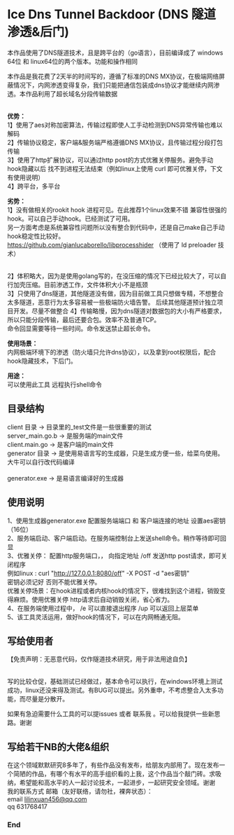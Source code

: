 # Ice Dns Tunnel Backdoor (DNS 隧道 渗透&后门)
本作品使用了DNS隧道技术，且是跨平台的（go语言），目前编译成了 windows 64位 和 linux64位的两个版本。功能和操作相同<br>

本作品是我花费了2天半的时间写的，遵循了标准的DNS MX协议，在极端网络屏蔽情况下，内网渗透变得复杂，我们只能把通信包装成dns协议才能继续内网渗透。本作品利用了超长域名分段传输数据<br><br>

**优势：**<br>
1】使用了aes对称加密算法，传输过程即使人工手动检测到DNS异常传输也难以解码<br>
2】传输协议稳定，客户端&服务端严格遵循DNS MX协议，且传输过程分段打包传输<br>
3】使用了http扩展协议，可以通过http post的方式优雅关停服务。避免手动hook隐藏以后 找不到进程无法结束（例如linux上使用 curl 即可优雅关停，下文有使用说明）<br>
4】跨平台，多平台<br>


**劣势：**<br>
1】没有做相关的rookit hook 进程可见。在此推荐1个linux效果不错 兼容性很强的hook。可以自己手动hook。已经测试了可用。<br>
另一方面考虑是系统兼容性问题所以没有整合到代码中，还是自己make自己手动hook稳定性比较好。<br>
https://github.com/gianlucaborello/libprocesshider （使用了  ld preloader 技术）<br><br>

2】体积略大，因为是使用golang写的，在没压缩的情况下已经比较大了，可以自行加壳压缩。目前渗透工作，文件体积大小不是瓶颈<br>
3】只使用了dns隧道，其他隧道没有做，因为目前做工具只想做专精，不想整合太多隧道，恶意行为太多容易被一些极端防火墙告警。
后续其他隧道预计独立项目开发。尽量不做整合
4】传输略慢，因为dns隧道对数据包的大小有严格要求，所以只能分段传输，最后还要合包。效率不及普通TCP。<br>
命令回显需要等待一些时间。命令发送禁止超长命令。<br>

**使用场景：**<br>
内网极端环境下的渗透（防火墙只允许dns协议），以及拿到root权限后，配合hook隐藏技术，下后门。<br>

**用途：**<br>
可以使用此工具 远程执行shell命令<br>


## 目录结构
client 目录 -> 目录里的_test文件是一些很重要的测试 <br>
server_main.go.b  ->  是服务端的main文件<br>
client.main.go  ->  是客户端的main文件<br>
generator 目录 -> 是使用易语言写的生成器，只是生成方便一些，给菜鸟使用。大牛可以自行改代码编译<br><br>
generator.exe -> 是易语言编译好的生成器<br>


## 使用说明
1、使用生成器generator.exe 配置服务端端口 和 客户端连接的地址 设置aes密钥（16位）<br>
2、服务端启动、客户端启动。在服务端控制台上发送shell命令。稍作等待即可回显<br>
3、优雅关停： 配置http服务端口，， 向指定地址 /off 发送http post请求，即可关闭程序<br>
例如linux :  curl "http://127.0.0.1:8080/off" -X POST -d "aes密钥"   <br>
密钥必须记好 否则不能优雅关停。<br>
优雅关停场景：在hook进程或者内核hook的情况下，很难找到这个进程，销毁变得麻烦。使用优雅关停 http请求后自动销毁关闭，省心省力。<br>
4、在服务端使用过程中， /e 可以直接退出程序  /up 可以返回上层菜单<br>
5、该工具灵活运用，做好hook的情况下，可以在内网畅通无阻。<br>

## 写给使用者
【免责声明：无恶意代码，仅作隧道技术研究，用于非法用途自负】<br><br>

写的比较仓促，基础测试已经做过，基本命令可以执行，在windows环境上测试成功，linux还没来得及测试。有BUG可以提出。另外重申，不考虑整合入太多功能，而尽量是分散开。<br>

如果有急迫需要什么工具的可以提issues 或者 联系我 。可以给我提供一些新思路。谢谢<br>

## 写给若干NB的大佬&组织

在这个领域默默研究8多年了，有些作品没有发布，给朋友内部用了。现在发布一个简陋的作品，有哪个有水平的高手组织看的上我，这个作品当个敲门砖。求吸纳，希望能和高水平的人一起讨论技术，一起进步，一起研究安全领域。谢谢<br>
我的联系方式 邮箱（友好联络，请勿社，裸奔状态）：<br>
email lilinxuan456@qq.com<br>
qq 631768417

### End